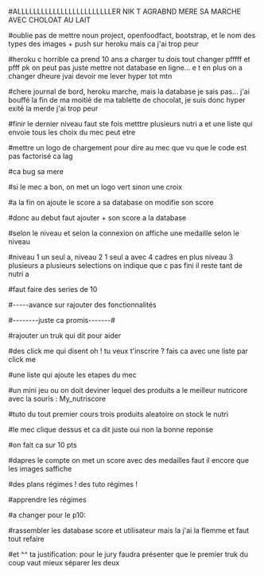 
#ALLLLLLLLLLLLLLLLLLLLLLLLER NIK T AGRABND MERE SA MARCHE AVEC CHOLOAT AU LAIT


#oublie pas de mettre noun project, openfoodfact, bootstrap, et le nom des types des images + push sur heroku mais ca j'ai trop peur

#heroku c horrible ca prend 10 ans a charger tu dois tout changer pfffff et pfff pk on peut pas juste mettre not database en ligne... e t en plus on a changer dheure jvai devoir me lever hyper tot mtn

#chere journal de bord, heroku marche, mais la database je sais pas... j'ai bouffé la fin de ma moitié de ma tablette de chocolat, je suis donc hyper exité la merde j'ai trop peur

#finir le dernier niveau faut ste fois metttre plusieurs nutri a et une liste qui envoie tous les choix du mec peut etre 

#mettre un logo de chargement pour dire au mec que vu que le code est pas factorisé ca lag

#ca bug sa mere

#si le mec a bon, on met un logo vert sinon une croix

#a la fin on ajoute le score a sa database on modifie son score

#donc au debut faut ajouter  + son score a la database

#selon le niveau et selon la connexion on affiche une medaille selon le niveau


#niveau 1 un seul a, niveau 2 1 seul a avec 4 cadres en plus niveau 3 plusieurs a plusieurs selections on indique que c pas fini il reste tant de nutri a

#faut faire des series de 10





#-----avance sur rajouter des fonctionnalités

#--------juste ca promis-------#

#rajouter un truk qui dit pour aider

  #des click me qui disent oh ! tu veux t'inscrire ? fais ca avec une liste par click me
  
  #une liste qui ajoute les etapes du mec

#un mini jeu ou on doit deviner lequel des produits a le meilleur nutricore avec la souris : My_nutriscore

  #tuto du tout premier cours trois produits aleatoire on stock le nutri
  
  #le mec clique dessus et ca dit juste oui non la bonne reponse
  
  #on fait ca sur 10 pts
  
  #dapres le compte on met un score avec des medailles faut il encore que les images saffiche

#des plans régimes ! des tuto régimes ! 

  #apprendre les régimes
  
  
  
  
  #a changer pour le p10:
  
  #rassembler les database score et utilisateur mais la j'ai la flemme et faut tout refaire
  
  #et ^^ ta justification: pour le jury faudra présenter que le premier truk du coup vaut mieux séparer les deux
  
   
  
  
  
  
  
  

